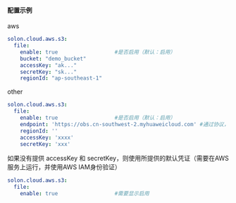 
#### 配置示例

aws

```yaml
solon.cloud.aws.s3:
  file:
    enable: true                  #是否启用（默认：启用）
    bucket: "demo_bucket"
    accessKey: "ak..."
    secretKey: "sk..."
    regionId: "ap-southeast-1"
```

other

```yaml
solon.cloud.aws.s3:
  file:
    enable: true                  #是否启用（默认：启用）
    endpoint: 'https://obs.cn-southwest-2.myhuaweicloud.com' #通过协议，表达是否使用 https?
    regionId: ''
    accessKey: 'xxxx'
    secretKey: 'xxx'  
```

如果没有提供 accessKey 和 secretKey，则使用所提供的默认凭证（需要在AWS服务上运行，并使用AWS IAM身份验证）

```yaml
solon.cloud.aws.s3:
  file:
    enable: true                  #需要显示启用
```